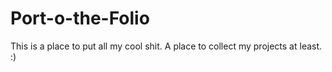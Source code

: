# Port-o-the-Folio
This is a place to put all my cool shit. A place to collect my projects at least. :)

